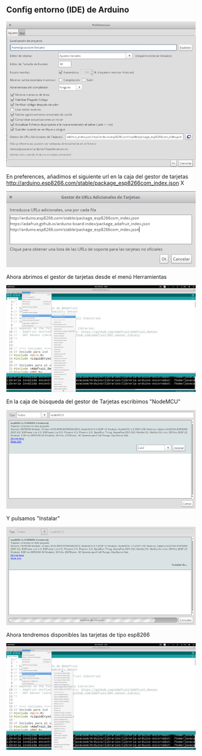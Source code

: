 ## Config entorno (IDE) de Arduino

![Preferences boards](./images/Preferences_tarjetas.png)


En preferences, añadimos el siguiente url en la caja del gestor de tarjetas
    http://arduino.esp8266.com/stable/package_esp8266com_index.json
X

![Cajas de URLs](./images/ListadoURLS.png)


Ahora abrimos el gestor de tarjetas desde el menú Herramientas

![Gestor de tarjetas](./images/GestorTarjetass.png)

En la caja de búsqueda del gestor de Tarjetas escribimos "NodeMCU"


![GestorTarjetas](./images/GestorTarjetas.png)

Y pulsamos "Instalar"


![InstalandoNodeMCU](./images/InstalandoNodeMCU.png)

Ahora tendremos disponibles las tarjetas de tipo esp8266


![Tarjetas ESP](./images/TarjetasESP.png)
